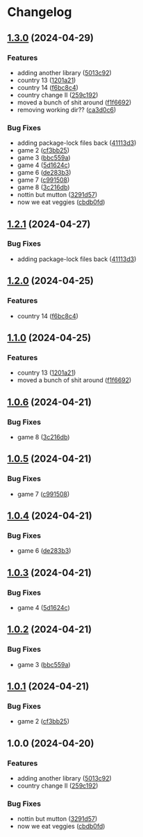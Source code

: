 # Changelog

## [1.3.0](https://github.com/tijmenstor/better-world-dev/compare/game-v1.2.1...game-v1.3.0) (2024-04-29)


### Features

* adding another library ([5013c92](https://github.com/tijmenstor/better-world-dev/commit/5013c92eabcb21dd2bc8f055605e3b6b21aafd47))
* country 13 ([1201a21](https://github.com/tijmenstor/better-world-dev/commit/1201a21e50bf72ebdd38bbd24a060ddd28281db5))
* country 14 ([f6bc8c4](https://github.com/tijmenstor/better-world-dev/commit/f6bc8c49666b194999232670e83ad09b95ddc058))
* country change II ([259c192](https://github.com/tijmenstor/better-world-dev/commit/259c19214f189feb0add769ffe0245ce3bc9455f))
* moved a bunch of shit around ([f1f6692](https://github.com/tijmenstor/better-world-dev/commit/f1f6692b2bc101668d7b673d4cc1e91f3fec5b26))
* removing working dir?? ([ca3d0c6](https://github.com/tijmenstor/better-world-dev/commit/ca3d0c6fd51bd68e4affec908d0893db6837dfa5))


### Bug Fixes

* adding package-lock files back ([41113d3](https://github.com/tijmenstor/better-world-dev/commit/41113d3c8c27cb0500fa0207c2e140e2119cc05e))
* game 2 ([cf3bb25](https://github.com/tijmenstor/better-world-dev/commit/cf3bb25f6ae4a1eb63655766abcd5edc3fee3dee))
* game 3 ([bbc559a](https://github.com/tijmenstor/better-world-dev/commit/bbc559aa3acb99a50cdd7768e91851d1ee303c47))
* game 4 ([5d1624c](https://github.com/tijmenstor/better-world-dev/commit/5d1624c015bc3f60f0efe9ef87a6249321b24a15))
* game 6 ([de283b3](https://github.com/tijmenstor/better-world-dev/commit/de283b36196c24dd1dd4d5c3d3b9391351764dc2))
* game 7 ([c991508](https://github.com/tijmenstor/better-world-dev/commit/c99150893d6ef3806c4e78708562713b22d42ce2))
* game 8 ([3c216db](https://github.com/tijmenstor/better-world-dev/commit/3c216dbcf76347796a8a0730648861713bb1ff05))
* nottin but mutton ([3291d57](https://github.com/tijmenstor/better-world-dev/commit/3291d570e08e190eed7e6d28abaf96e703293758))
* now we eat veggies ([cbdb0fd](https://github.com/tijmenstor/better-world-dev/commit/cbdb0fd35724500c6f9c3aef3a3187568e685434))

## [1.2.1](https://github.com/jgf5013/better-world-dev/compare/game-v1.2.0...game-v1.2.1) (2024-04-27)


### Bug Fixes

* adding package-lock files back ([41113d3](https://github.com/jgf5013/better-world-dev/commit/41113d3c8c27cb0500fa0207c2e140e2119cc05e))

## [1.2.0](https://github.com/jgf5013/better-world-dev/compare/game-v1.1.0...game-v1.2.0) (2024-04-25)


### Features

* country 14 ([f6bc8c4](https://github.com/jgf5013/better-world-dev/commit/f6bc8c49666b194999232670e83ad09b95ddc058))

## [1.1.0](https://github.com/jgf5013/better-world-dev/compare/game-v1.0.6...game-v1.1.0) (2024-04-25)


### Features

* country 13 ([1201a21](https://github.com/jgf5013/better-world-dev/commit/1201a21e50bf72ebdd38bbd24a060ddd28281db5))
* moved a bunch of shit around ([f1f6692](https://github.com/jgf5013/better-world-dev/commit/f1f6692b2bc101668d7b673d4cc1e91f3fec5b26))

## [1.0.6](https://github.com/jgf5013/better-world-dev/compare/game-v1.0.5...game-v1.0.6) (2024-04-21)


### Bug Fixes

* game 8 ([3c216db](https://github.com/jgf5013/better-world-dev/commit/3c216dbcf76347796a8a0730648861713bb1ff05))

## [1.0.5](https://github.com/jgf5013/better-world-dev/compare/game-v1.0.4...game-v1.0.5) (2024-04-21)


### Bug Fixes

* game 7 ([c991508](https://github.com/jgf5013/better-world-dev/commit/c99150893d6ef3806c4e78708562713b22d42ce2))

## [1.0.4](https://github.com/jgf5013/better-world-dev/compare/game-v1.0.3...game-v1.0.4) (2024-04-21)


### Bug Fixes

* game 6 ([de283b3](https://github.com/jgf5013/better-world-dev/commit/de283b36196c24dd1dd4d5c3d3b9391351764dc2))

## [1.0.3](https://github.com/jgf5013/better-world-dev/compare/game-v1.0.2...game-v1.0.3) (2024-04-21)


### Bug Fixes

* game 4 ([5d1624c](https://github.com/jgf5013/better-world-dev/commit/5d1624c015bc3f60f0efe9ef87a6249321b24a15))

## [1.0.2](https://github.com/jgf5013/better-world-dev/compare/game-v1.0.1...game-v1.0.2) (2024-04-21)


### Bug Fixes

* game 3 ([bbc559a](https://github.com/jgf5013/better-world-dev/commit/bbc559aa3acb99a50cdd7768e91851d1ee303c47))

## [1.0.1](https://github.com/jgf5013/better-world-dev/compare/game-v1.0.0...game-v1.0.1) (2024-04-21)


### Bug Fixes

* game 2 ([cf3bb25](https://github.com/jgf5013/better-world-dev/commit/cf3bb25f6ae4a1eb63655766abcd5edc3fee3dee))

## 1.0.0 (2024-04-20)


### Features

* adding another library ([5013c92](https://github.com/jgf5013/better-world-dev/commit/5013c92eabcb21dd2bc8f055605e3b6b21aafd47))
* country change II ([259c192](https://github.com/jgf5013/better-world-dev/commit/259c19214f189feb0add769ffe0245ce3bc9455f))


### Bug Fixes

* nottin but mutton ([3291d57](https://github.com/jgf5013/better-world-dev/commit/3291d570e08e190eed7e6d28abaf96e703293758))
* now we eat veggies ([cbdb0fd](https://github.com/jgf5013/better-world-dev/commit/cbdb0fd35724500c6f9c3aef3a3187568e685434))
